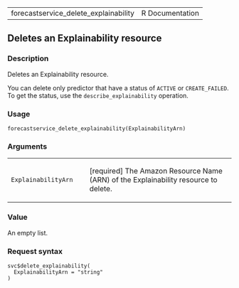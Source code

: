 <table style="width: 100%;">
<tbody>
<tr class="odd">
<td>forecastservice_delete_explainability</td>
<td style="text-align: right;">R Documentation</td>
</tr>
</tbody>
</table>

## Deletes an Explainability resource

### Description

Deletes an Explainability resource.

You can delete only predictor that have a status of `ACTIVE` or
`CREATE_FAILED`. To get the status, use the `describe_explainability`
operation.

### Usage

    forecastservice_delete_explainability(ExplainabilityArn)

### Arguments

<table>
<colgroup>
<col style="width: 35%" />
<col style="width: 65%" />
</colgroup>
<tbody>
<tr class="odd">
<td><code
id="forecastservice_delete_explainability_:_ExplainabilityArn">ExplainabilityArn</code></td>
<td><p>[required] The Amazon Resource Name (ARN) of the Explainability
resource to delete.</p></td>
</tr>
</tbody>
</table>

### Value

An empty list.

### Request syntax

    svc$delete_explainability(
      ExplainabilityArn = "string"
    )
